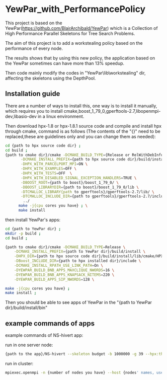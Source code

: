 # YewPar_with_PerformancePolicy

This project is based on the YewPar(https://github.com/BlairArchibald/YewPar) which is a Collection of High Performance Parallel Skeletons for Tree Search Problems.

The aim of this project is to add a workstealing policy based on the performance of every node.

The results shows that by using this new policy, the application based on the YewPar sometimes can have more than 13% speedup.

Then code mainly modify the codes in "YewPar\lib\workstealing" dir, affecting the skeletons using the DepthPool.

## Installation guide

There are a number of ways to install this, 
one way is to install it manually, 
which requires you to install cmake,boost_1_79_0,gperftools-2.7,libopenmpi-dev,libasio-dev in a linux environment.

Then download hpx-1.8 or hpx-1.8.1 source code and compile and install hpx through cmake, 
command is as follows (The contents of the "\{\}" need to be replaced,these are guidelines only and you can change them as needed):

```bash
cd {path to hpx source code dir} ;
cd build ;
{path to cmake dir}/cmake -DCMAKE_BUILD_TYPE={Release or RelWithDebInfo} \
       -DCMAKE_INSTALL_PREFIX={path to hpx source code dir}/build/install \
       -DHPX_WITH_PARCELPORT_MPI=ON \
       -DHPX_WITH_EXAMPLES=OFF \
       -DHPX_WITH_TESTS=OFF  \
       -DHPX_WITH_DISABLED_SIGNAL_EXCEPTION_HANDLERS=TRUE \
       -DBOOST_ROOT={path to boost}/boost_1_79_0/ \
       -DBOOST_LIBRARYDIR={path to boost}/boost_1_79_0/lib \
       -DTCMALLOC_LIBRARY{path to gperftools}/gperftools-2.7/lib/ \
       -DTCMALLOC_INCLUDE_DIR={path to gperftools}/gperftools-2.7/include \
        ../
	  make -j{cpu cores you have} ; \
	  make install
```

then install YewPar's apps:

```bash
cd {path to YewPar dir} ;
mkdir -p build ;
cd build ;

{path to cmake dir}/cmake -DCMAKE_BUILD_TYPE=Release \
    -DCMAKE_INSTALL_PREFIX={path to YewPar dir}/build/install \
    -DHPX_DIR={path to hpx source code dir}/build/install/lib/cmake/HPX \
    -DBoost_INCLUDE_DIR={path to hpx installed dir}/include \
    -DCMAKE_INSTALL_RPATH_USE_LINK_PATH=On \
    -DYEWPAR_BUILD_BNB_APPS_MAXCLIQUE_NWORDS=16 \
    -DYEWPAR_BUILD_BNB_APPS_KNAPSACK_NITEMS=220 \
    -DYEWPAR_BUILD_APPS_SIP_NWORDS=128 \

make -j{cpu cores you have} ;
make install ;
```
Then you should be able to see apps of YewPar in the "{path to YewPar dir}/build/install/bin"

## example commands of apps

example commands of NS-hivert app:

run in one server node:

```bash
{path to the app}/NS-hivert --skeleton budget -b 1000000 -g 39 --hpx:threads {cores you have}
```

run in cluster:

```bash
mpiexec.openmpi -n {number of nodes you have} --host {nodes' names, use comma apart} {path to the app}/NS-hivert --skeleton budget -b 1000000 -g 39 --hpx:threads {cores you have per node}
```

